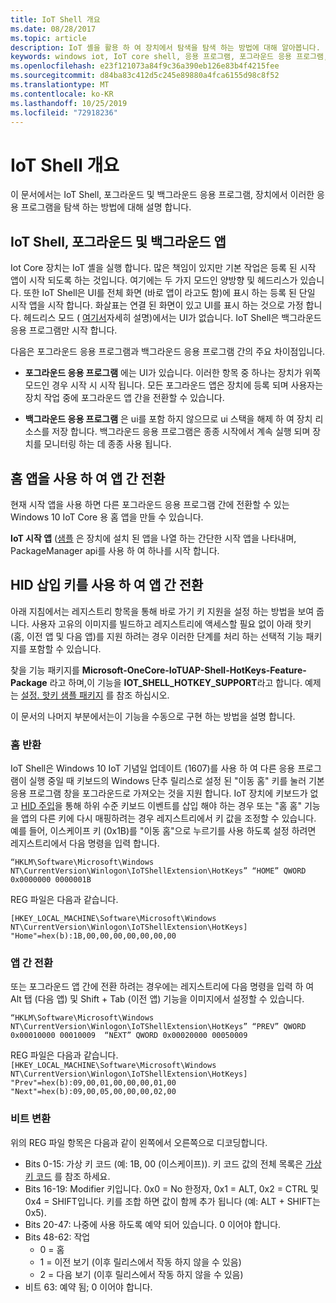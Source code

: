 ```yaml
---
title: IoT Shell 개요
ms.date: 08/28/2017
ms.topic: article
description: IoT 셸을 활용 하 여 장치에서 탐색을 탐색 하는 방법에 대해 알아봅니다.
keywords: windows iot, IoT core shell, 응용 프로그램, 포그라운드 응용 프로그램, 백그라운드 응용 프로그램
ms.openlocfilehash: e23f121073a84f9c36a390eb126e83b4f4215fee
ms.sourcegitcommit: d84ba83c412d5c245e89880a4fca6155d98c8f52
ms.translationtype: MT
ms.contentlocale: ko-KR
ms.lasthandoff: 10/25/2019
ms.locfileid: "72918236"
---
```

# <a name="iot-shell-overview"></a>IoT Shell 개요

이 문서에서는 IoT Shell, 포그라운드 및 백그라운드 응용 프로그램, 장치에서 이러한 응용 프로그램을 탐색 하는 방법에 대해 설명 합니다.

## <a name="iot-shell-foreground-and-background-apps"></a>IoT Shell, 포그라운드 및 백그라운드 앱

Iot Core 장치는 IoT 셸을 실행 합니다. 많은 책임이 있지만 기본 작업은 등록 된 시작 앱이 시작 되도록 하는 것입니다. 여기에는 두 가지 모드인 양방향 및 헤드리스가 있습니다. 또한 IoT Shell은 UI를 전체 화면 (바로 앱이 라고도 함)에 표시 하는 등록 된 단일 시작 앱을 시작 합니다. 화살표는 연결 된 화면이 있고 UI를 표시 하는 것으로 가정 합니다. 헤드리스 모드 ( [여기서](../learn-about-hardware/HeadlessMode.md)자세히 설명)에서는 UI가 없습니다. IoT Shell은 백그라운드 응용 프로그램만 시작 합니다.

다음은 포그라운드 응용 프로그램과 백그라운드 응용 프로그램 간의 주요 차이점입니다.

- **포그라운드 응용 프로그램** 에는 UI가 있습니다. 이러한 항목 중 하나는 장치가 위쪽 모드인 경우 시작 시 시작 됩니다. 모든 포그라운드 앱은 장치에 등록 되며 사용자는 장치 작업 중에 포그라운드 앱 간을 전환할 수 있습니다.

- **백그라운드 응용 프로그램** 은 ui를 포함 하지 않으므로 ui 스택을 해제 하 여 장치 리소스를 저장 합니다. 백그라운드 응용 프로그램은 종종 시작에서 계속 실행 되며 장치를 모니터링 하는 데 종종 사용 됩니다.

## <a name="switching-between-apps-with-a-home-app"></a>홈 앱을 사용 하 여 앱 간 전환

현재 시작 앱을 사용 하면 다른 포그라운드 응용 프로그램 간에 전환할 수 있는 Windows 10 IoT Core 용 홈 앱을 만들 수 있습니다. 

**IoT 시작 앱** ([샘플](https://github.com/microsoft/Windows-iotcore-samples/tree/master/Samples/IoTStartApp) 은 장치에 설치 된 앱을 나열 하는 간단한 시작 앱을 나타내며, PackageManager api를 사용 하 여 하나를 시작 합니다.

## <a name="switching-between-apps-with-hid-injection-keys"></a>HID 삽입 키를 사용 하 여 앱 간 전환

아래 지침에서는 레지스트리 항목을 통해 바로 가기 키 지원을 설정 하는 방법을 보여 줍니다. 사용자 고유의 이미지를 빌드하고 레지스트리에 액세스할 필요 없이 아래 핫키 (홈, 이전 앱 및 다음 앱)를 지원 하려는 경우 이러한 단계를 처리 하는 선택적 기능 패키지를 포함할 수 있습니다.

찾을 기능 패키지를 **Microsoft-OneCore-IoTUAP-Shell-HotKeys-Feature-Package** 라고 하며,이 기능을 **IOT_SHELL_HOTKEY_SUPPORT**라고 합니다. 예제는 [설정. 핫키 샘플 패키지](https://github.com/ms-iot/iot-adk-addonkit/tree/master/Workspace/Common/Packages/Settings.HotKey/Settings.HotKey.pkg.xml) 를 참조 하십시오.

이 문서의 나머지 부분에서는이 기능을 수동으로 구현 하는 방법을 설명 합니다.

### <a name="return-home"></a>홈 반환

IoT Shell은 Windows 10 IoT 기념일 업데이트 (1607)를 사용 하 여 다른 응용 프로그램이 실행 중일 때 키보드의 Windows 단추 릴리스로 설정 된 "이동 홈" 키를 눌러 기본 응용 프로그램 창을 포그라운드로 가져오는 것을 지원 합니다. IoT 장치에 키보드가 없고 [HID 주입](https://developer.microsoft.com/en-us/windows/iot/samples/hidinjection)을 통해 하위 수준 키보드 이벤트를 삽입 해야 하는 경우 또는 "홈 홈" 기능을 앱의 다른 키에 다시 매핑하려는 경우 레지스트리에서 키 값을 조정할 수 있습니다. 예를 들어, 이스케이프 키 (0x1B)를 "이동 홈"으로 누르기를 사용 하도록 설정 하려면 레지스트리에서 다음 명령을 입력 합니다.

``
“HKLM\Software\Microsoft\Windows NT\CurrentVersion\Winlogon\IoTShellExtension\HotKeys” “HOME” QWORD    0x0000000 0000001B  
``

REG 파일은 다음과 같습니다.

``
[HKEY_LOCAL_MACHINE\Software\Microsoft\Windows NT\CurrentVersion\Winlogon\IoTShellExtension\HotKeys]
"Home"=hex(b):1B,00,00,00,00,00,00,00
``

### <a name="switch-between-apps"></a>앱 간 전환

또는 포그라운드 앱 간에 전환 하려는 경우에는 레지스트리에 다음 명령을 입력 하 여 Alt 탭 (다음 앱) 및 Shift + Tab (이전 앱) 기능을 이미지에서 설정할 수 있습니다.

``
“HKLM\Software\Microsoft\Windows NT\CurrentVersion\Winlogon\IoTShellExtension\HotKeys”
“PREV” QWORD 0x00010000 00010009 
“NEXT” QWORD 0x00020000 00050009 
``

REG 파일은 다음과 같습니다. ``
[HKEY_LOCAL_MACHINE\Software\Microsoft\Windows NT\CurrentVersion\Winlogon\IoTShellExtension\HotKeys]
"Prev"=hex(b):09,00,01,00,00,00,01,00
"Next"=hex(b):09,00,05,00,00,00,02,00
``

### <a name="bit-translation"></a>비트 변환

위의 REG 파일 항목은 다음과 같이 왼쪽에서 오른쪽으로 디코딩합니다.

- Bits 0-15: 가상 키 코드 (예: 1B, 00 (이스케이프)). 키 코드 값의 전체 목록은 [가상 키 코드](https://msdn.microsoft.com/library/windows/desktop/dd375731(v=vs.85).aspx) 를 참조 하세요.
- Bits 16-19: Modifier 키입니다. 0x0 = No 한정자, 0x1 = ALT, 0x2 = CTRL 및 0x4 = SHIFT입니다. 키를 조합 하면 값이 함께 추가 됩니다 (예: ALT + SHIFT는 0x5).
- Bits 20-47: 나중에 사용 하도록 예약 되어 있습니다. 0 이어야 합니다.
- Bits 48-62: 작업
    - 0 = 홈
    - 1 = 이전 보기 (이후 릴리스에서 작동 하지 않을 수 있음)
    - 2 = 다음 보기 (이후 릴리스에서 작동 하지 않을 수 있음)
- 비트 63: 예약 됨; 0 이어야 합니다.

